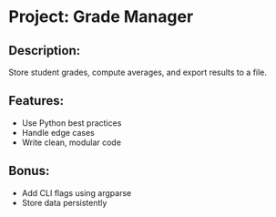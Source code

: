 # Project: Grade Manager

## Description:
Store student grades, compute averages, and export results to a file.

## Features:
- Use Python best practices
- Handle edge cases
- Write clean, modular code

## Bonus:
- Add CLI flags using argparse
- Store data persistently
